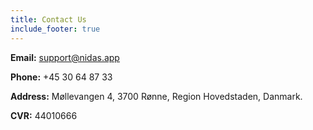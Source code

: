 ```yaml
---
title: Contact Us
include_footer: true
---
```


**Email:** support@nidas.app

**Phone:** +45 30 64 87 33

**Address:** Møllevangen 4, 3700 Rønne, Region Hovedstaden, Danmark.

**CVR:** 44010666
